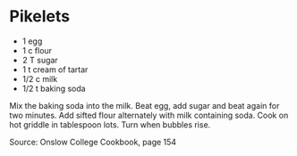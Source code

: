 # Pikelets

* 1 egg
* 1 c flour
* 2 T sugar
* 1 t cream of tartar
* 1/2 c milk
* 1/2 t baking soda

Mix the baking soda into the milk.  Beat egg, add sugar and beat again for two minutes.  Add sifted flour alternately with milk containing soda.  Cook on hot griddle in tablespoon lots. Turn when bubbles rise.

Source: Onslow College Cookbook, page 154

